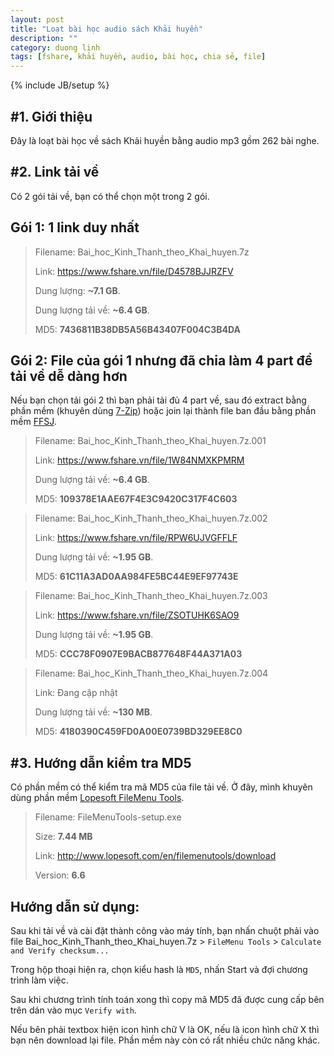 ```yaml
---
layout: post
title: "Loạt bài học audio sách Khải huyền"
description: ""
category: duong linh
tags: [fshare, khải huyền, audio, bài học, chia sẻ, file]
---
```

{% include JB/setup %}

#1. Giới thiệu
-------------
  Đây là loạt bài học về sách Khải huyền bằng audio mp3 gồm 262 bài nghe.

#2. Link tải về
-------------
  Có 2 gói tải về, bạn có thể chọn một trong 2 gói.

Gói 1: 1 link duy nhất
----------------------

  > Filename: Bai_hoc_Kinh_Thanh_theo_Khai_huyen.7z
  >
  > Link: <https://www.fshare.vn/file/D4578BJJRZFV>
  >
  > Dung lượng: **~7.1 GB**.
  >
  > Dung lượng tải về: **~6.4 GB**.
  >
  > MD5: **7436811B38DB5A56B43407F004C3B4DA**

Gói 2: File của gói 1 nhưng đã chia làm 4 part để tải về dễ dàng hơn
-----------------------
  Nếu bạn chọn tải gói 2 thì bạn phải tải đủ 4 part về, sau đó extract bằng phần mềm (khuyên dùng [7-Zip](http://7-zip.org)) hoặc join lại thành file ban đầu bằng phần mềm [FFSJ](http://www.jaist.ac.jp/~hoangle/filesj/#Download).

  > Filename: Bai_hoc_Kinh_Thanh_theo_Khai_huyen.7z.001
  >
  > Link: <https://www.fshare.vn/file/1W84NMXKPMRM>
  >
  > Dung lượng tải về: **~6.4 GB**.
  >
  > MD5: **109378E1AAE67F4E3C9420C317F4C603**

  > Filename: Bai_hoc_Kinh_Thanh_theo_Khai_huyen.7z.002
  >
  > Link: <https://www.fshare.vn/file/RPW6UJVGFFLF>
  >
  > Dung lượng tải về: **~1.95 GB**.
  >
  > MD5: **61C11A3AD0AA984FE5BC44E9EF97743E**

  > Filename: Bai_hoc_Kinh_Thanh_theo_Khai_huyen.7z.003
  >
  > Link: <https://www.fshare.vn/file/ZSOTUHK6SAO9>
  >
  > Dung lượng tải về: **~1.95 GB**.
  >
  > MD5: **CCC78F0907E9BACB877648F44A371A03**

  > Filename: Bai_hoc_Kinh_Thanh_theo_Khai_huyen.7z.004
  >
  > Link: Đang cập nhật
  >
  > Dung lượng tải về: **~130 MB**.
  >
  > MD5: **4180390C459FD0A00E0739BD329EE8C0**

#3. Hướng dẫn kiểm tra MD5
-------------
  Có phần mềm có thể kiểm tra mã MD5 của file tải về. Ở đây, mình khuyên dùng phần mềm [Lopesoft FileMenu Tools](http://www.lopesoft.com/en/filemenutools).

  > Filename: FileMenuTools-setup.exe
  >
  > Size: **7.44 MB**
  >
  > Link: <http://www.lopesoft.com/en/filemenutools/download>
  >
  > Version: **6.6**

Hướng dẫn sử dụng:
------------------
  Sau khi tải về và cài đặt thành công vào máy tính, bạn nhấn chuột phải vào file Bai_hoc_Kinh_Thanh_theo_Khai_huyen.7z > `FileMenu Tools` > `Calculate and Verify checksum...`

  Trong hộp thoại hiện ra, chọn kiểu hash là `MD5`, nhấn Start và đợi chương trình làm việc.

  Sau khi chương trình tính toán xong thì copy mã MD5 đã được cung cấp bên trên dán vào mục `Verify with`.

  Nếu bên phải textbox hiện icon hình chữ V là OK, nếu là icon hình chữ X thì bạn nên download lại file.
  Phần mềm này còn có rất nhiều chức năng khác.
